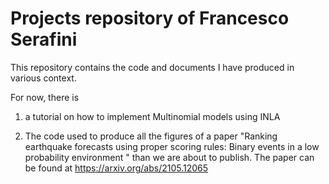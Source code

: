 # Projects repository of Francesco Serafini

This repository contains the code and documents I have produced in various context.

For now, there is 

1) a tutorial on how to implement Multinomial models using INLA

2) The code used to produce all the figures of a paper "Ranking earthquake forecasts using proper scoring rules: Binary events in a low probability environment
" than we are about to publish. The paper can be found at https://arxiv.org/abs/2105.12065
